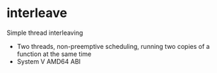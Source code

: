 # interleave
Simple thread interleaving 
- Two threads, non-preemptive scheduling, running two copies of a function at the same time
- System V AMD64 ABI
